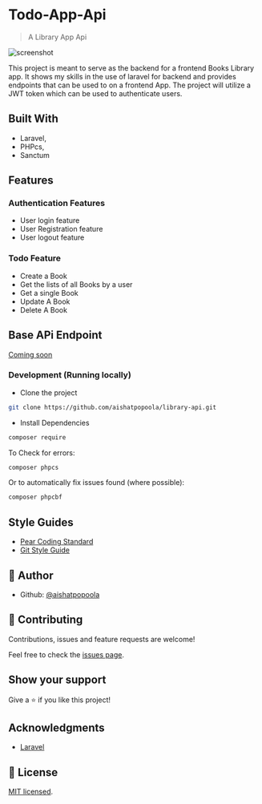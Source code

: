 # Todo-App-Api

> A Library App Api

![screenshot](./app_screenshot.png)

This project is meant to serve as the backend for a frontend Books Library app. It shows my skills in the use of laravel for backend and provides endpoints that can be used to on a frontend App. The project will utilize a JWT token which can be used to authenticate users.

## Built With

- Laravel,
- PHPcs,
- Sanctum

## Features
### Authentication Features
- User login feature
- User Registration feature
- User logout feature

### Todo Feature
- Create a Book
- Get the lists of all Books by a user
- Get a single Book
- Update A Book
- Delete A Book

## Base APi Endpoint

[Coming soon](https://livedemo.com)

### Development (Running locally)

- Clone the project

```bash
git clone https://github.com/aishatpopoola/library-api.git
```

- Install Dependencies

```bash
composer require
```

To Check for errors:

```bash
composer phpcs
```

Or to automatically fix issues found (where possible):

```bash
composer phpcbf
```

## Style Guides

- [Pear Coding Standard](https://pear.php.net/manual/en/standards.php)
- [Git Style Guide](https://udacity.github.io/git-styleguide/)

## 👤 Author

- Github: [@aishatpopoola](https://github.com/aishatpopoola/)

## 🤝 Contributing

Contributions, issues and feature requests are welcome!

Feel free to check the [issues page](../../issues).

## Show your support

Give a ⭐️ if you like this project!

## Acknowledgments

- [Laravel](https://laravel.com/)

## 📝 License

[MIT licensed](./LICENSE).
